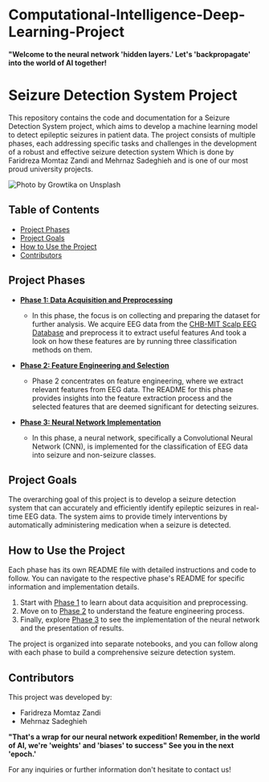 # Computational-Intelligence-Deep-Learning-Project
**"Welcome to the neural network 'hidden layers.' Let's 'backpropagate' into the world of AI together!**
# Seizure Detection System Project

This repository contains the code and documentation for a Seizure Detection System project, which aims to develop a machine learning model to detect epileptic seizures in patient data. The project consists of multiple phases, each addressing specific tasks and challenges in the development of a robust and effective seizure detection system Which is done by Faridreza Momtaz Zandi and Mehrnaz Sadeghieh and is one of our most proud university projects. 

![Photo by <a href="https://unsplash.com/@growtika?utm_content=creditCopyText&utm_medium=referral&utm_source=unsplash">Growtika</a> on <a href="https://unsplash.com/photos/an-abstract-image-of-a-sphere-with-dots-and-lines-nGoCBxiaRO0?utm_content=creditCopyText&utm_medium=referral&utm_source=unsplash">Unsplash</a>
  ](https://github.com/faridmmz/Computational-Intelligence-Deep-Learning-Project/blob/main/README_image.jpg "Photo by Growtika on Unsplash")

## Table of Contents

- [Project Phases](#project-Phases)
- [Project Goals](#project-Goals)
- [How to Use the Project](#how-to-Use-the-Project)
- [Contributors](#contributors)

## Project Phases

- [**Phase 1: Data Acquisition and Preprocessing**](Phase1_README.md)
    - In this phase, the focus is on collecting and preparing the dataset for further analysis. We acquire EEG data from the [CHB-MIT Scalp EEG Database](https://physionet.org/content/chbmit/1.0.0/) and preprocess it to extract useful features And took a look on how these features are by running three classification methods on them.

- [**Phase 2: Feature Engineering and Selection**](Phase2_README.md)
    - Phase 2 concentrates on feature engineering, where we extract relevant features from EEG data. The README for this phase provides insights into the feature extraction process and the selected features that are deemed significant for detecting seizures.

- [**Phase 3: Neural Network Implementation**](Phase3_README.md)
    - In this phase, a neural network, specifically a Convolutional Neural Network (CNN), is implemented for the classification of EEG data into seizure and non-seizure classes.

## Project Goals

The overarching goal of this project is to develop a seizure detection system that can accurately and efficiently identify epileptic seizures in real-time EEG data. The system aims to provide timely interventions by automatically administering medication when a seizure is detected.

## How to Use the Project

Each phase has its own README file with detailed instructions and code to follow. You can navigate to the respective phase's README for specific information and implementation details.

1. Start with [Phase 1](Phase1_README.md) to learn about data acquisition and preprocessing.
2. Move on to [Phase 2](Phase2_README.md) to understand the feature engineering process.
3. Finally, explore [Phase 3](Phase3_README.md) to see the implementation of the neural network and the presentation of results.

The project is organized into separate notebooks, and you can follow along with each phase to build a comprehensive seizure detection system.

## Contributors

This project was developed by:

- Faridreza Momtaz Zandi
- Mehrnaz Sadeghieh

**"That's a wrap for our neural network expedition! Remember, in the world of AI, we're 'weights' and 'biases' to success" See you in the next 'epoch.'**

For any inquiries or further information don't hesitate to contact us!


